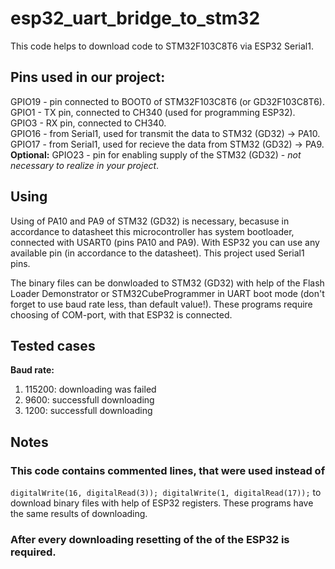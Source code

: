 # esp32_uart_bridge_to_stm32
This code helps to download code to STM32F103C8T6 via ESP32 Serial1.<br/>

## Pins used in our project: <br/>
GPIO19 - pin connected to BOOT0 of STM32F103C8T6 (or GD32F103C8T6). <br/>
GPIO1 - TX pin, connected to CH340 (used for programming ESP32). <br/>
GPIO3 - RX pin, connected to CH340. <br/>
GPIO16 - from Serial1, used for transmit the data to STM32 (GD32) -> PA10. <br/>
GPIO17 - from Serial1, used for recieve the data from STM32 (GD32) -> PA9. <br/>
**Optional:** GPIO23 - pin for enabling supply of the STM32 (GD32) - *not necessary to realize in your project*. <br/>

## Using
Using of PA10 and PA9 of STM32 (GD32) is necessary, becasuse in accordance to datasheet this microcontroller has system bootloader, connected with USART0 (pins PA10 and PA9). With ESP32 you can use any available pin (in accordance to the datasheet). This project used Serial1 pins. <br/>

The binary files can be donwloaded to STM32 (GD32) with help of the Flash Loader Demonstrator or STM32CubeProgrammer in UART boot mode (don't forget to use baud rate less, than default value!). These programs require choosing of COM-port, with that ESP32 is connected.

## Tested cases
**Baud rate:**
1. 115200: downloading was failed
2. 9600: successfull downloading
3. 1200: successfull downloading

## Notes
### This code contains commented lines, that were used instead of
`digitalWrite(16, digitalRead(3));
 digitalWrite(1, digitalRead(17));`
 to download binary files with help of ESP32 registers. These programs have the same results of downloading. <br/>
 
 ### After every downloading resetting of the of the ESP32 is required.
